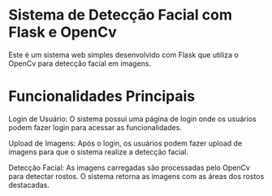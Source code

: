 # Sistema de Detecção Facial com Flask e OpenCv
Este é um sistema web simples desenvolvido com Flask que utiliza o OpenCv para detecção facial em imagens.

# Funcionalidades Principais
Login de Usuário: O sistema possui uma página de login onde os usuários podem fazer login para acessar as funcionalidades.

Upload de Imagens: Após o login, os usuários podem fazer upload de imagens para que o sistema realize a detecção facial.

Detecção Facial: As imagens carregadas são processadas pelo OpenCv para detectar rostos. O sistema retorna as imagens com as áreas dos rostos destacadas.
